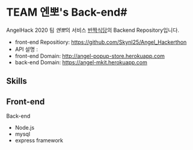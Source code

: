 # TEAM 엔뽀's Back-end#

AngelHack 2020 팀 *엔뽀*의 서비스 [반짝식당](http://angel-popup-store.herokuapp.com)의 Backend Repository입니다.

- front-end Repositiory:  https://github.com/SkynI25/Angel_Hackerthon
- API 설명 :  
- front-end Domain: http://angel-popup-store.herokuapp.com 
- back-end Domain: https://angel-mkit.herokuapp.com 

## Skills
Front-end
-

Back-end
- Node.js
- mysql
- express framework

